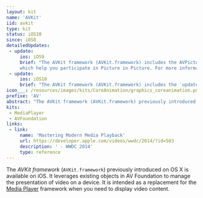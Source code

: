 ```yaml
---
layout: kit
name: 'AVKit'
iid: avkit
type: kit
status: iOS10
since: iOS8
detailedUpdates:
 - update:
     ios: iOS9
     brief: "The AVKit framework (AVKit.framework) includes the AVPictureInPictureController and AVPlayerViewController classes, 
     which help you participate in Picture in Picture. For more information about Picture in Picture, see 'Multitasking Enhancements for iPad'."
 - update:
     ios: iOS10
     brief: "The AVKit framework (AVKit.framework) includes the `updatesNowPlayingInfoCenter` property, which indicates when the Now Playing Info Center should be updated."
icon___: /resources/images/kits/CoreAnimation/graphics_coreanimation.png
prefixe: 'AV'
abstract: "The AVKit framework (AVKit.framework) previously introduced on OS X is available on iOS. Use it instead of Media Player framework when you need to display a video."
kits:
 - MediaPlayer
 - AVFoundation
links:
 - link:
     name: 'Mastering Modern Media Playback'
     url: https://developer.apple.com/videos/wwdc/2014/?id=503
     description: ' - WWDC 2014'
     type: reference
---
```


The *AVKit framework* (`AVKit.framework`) previously introduced on OS X is available on iOS. 
It leverages existing objects in AV Foundation to manage the presentation of video on a device. 
It is intended as a replacement for the [Media Player](/MediaPlayer) framework when you need to display video content.
